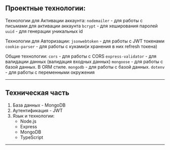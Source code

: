 ## Проектные технологии:

Технологии для Активации аккаунта:
`nodemailer` - для работы с письмами для активации аккаунта
`bcrypt` - для хеширования паролей
`uuid` - для генерации уникальных id

Технологии для Авторизации:
`jsonwebtoken` - для работы с JWT токенами
`cookie-parser` - для работы с куками(и хранения в них refresh токена)

Общие технологии:
`cors` - для работы с CORS
`express-validator` - для валидации данных (валидация входных данных)
`mongoose` - для работы с базой данных. В ORM стиле.
`mongodb` - для работы с базой данных.
`dotenv` - для работы с переменными окружения

---


## Техническая часть

1. База данных - MongoDB
2. Аутентификация - JWT
3. Язык и технологии:
   - Node.js
   - Express
   - MongoDB
   - TypeScript


---